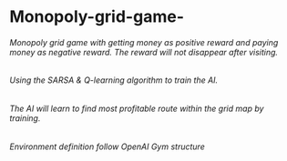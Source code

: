 # Monopoly-grid-game-
######	Monopoly grid game with getting money as positive reward and paying money as negative reward. The reward will not disappear after visiting.
######  Using the SARSA & Q-learning algorithm to train the AI.
######	The AI will learn to find most profitable route within the grid map by training. 
######	Environment definition follow OpenAI Gym structure
